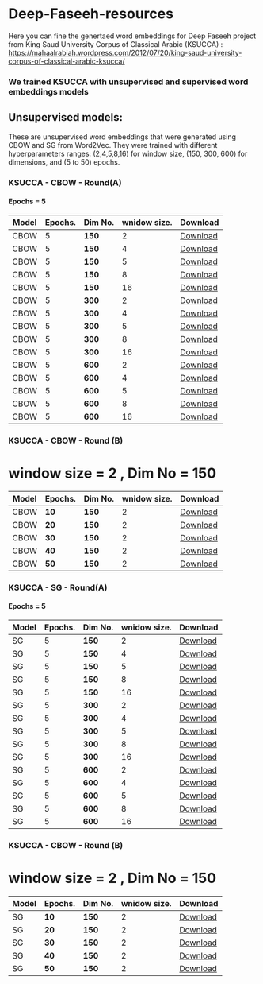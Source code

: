 # Deep-Faseeh-resources

Here you can fine the genertaed word embeddings for Deep Faseeh project from King Saud University Corpus of Classical Arabic (KSUCCA) :
https://mahaalrabiah.wordpress.com/2012/07/20/king-saud-university-corpus-of-classical-arabic-ksucca/

### We trained KSUCCA with unsupervised and supervised word embeddings models

## Unsupervised models:

These are unsupervised word embeddings that were generated using CBOW and SG from Word2Vec. They were trained with different hyperparameters ranges: (2,4,5,8,16) for window size, (150, 300, 600) for dimensions, and (5 to 50) epochs. 


### KSUCCA - CBOW - Round(A)
#### Epochs = 5


Model     | Epochs.   	  | Dim No.              | wnidow size.        		| Download      |
-----     | --------   	  | --------             | ----------          	    | --------- 	|
CBOW        | 5 | **150**           | 2 	        | [Download](https://bakrianoo.sfo2.digitaloceanspaces.com/aravec/full_grams_cbow_300_twitter.zip) |
CBOW         | 5 | **150**          | 4        | [Download](https://bakrianoo.sfo2.digitaloceanspaces.com/aravec/full_grams_cbow_100_twitter.zip) |
CBOW        | 5 | **150**           | 5 	        | [Download](https://bakrianoo.sfo2.digitaloceanspaces.com/aravec/full_grams_sg_300_twitter.zip) |
CBOW        | 5  | **150**           | 8	        | [Download](https://bakrianoo.sfo2.digitaloceanspaces.com/aravec/full_grams_sg_100_twitter.zip) |
CBOW        | 5 | **150**           | 16 	        | [Download](https://bakrianoo.sfo2.digitaloceanspaces.com/aravec/full_grams_cbow_300_wiki.zip) |
CBOW        | 5 | **300**           | 2         | [Download](https://bakrianoo.sfo2.digitaloceanspaces.com/aravec/full_grams_cbow_100_wiki.zip) |
CBOW       | 5  | **300**           | 4        | [Download](https://bakrianoo.sfo2.digitaloceanspaces.com/aravec/full_grams_sg_300_wiki.zip) |
CBOW        | 5  | **300**           | 5 	        | [Download](https://bakrianoo.sfo2.digitaloceanspaces.com/aravec/full_grams_sg_100_wiki.zip) |
CBOW        | 5  | **300**           | 8	        | [Download](https://bakrianoo.sfo2.digitaloceanspaces.com/aravec/full_grams_sg_100_twitter.zip) |
CBOW        | 5 | **300**           | 16 	        | [Download](https://bakrianoo.sfo2.digitaloceanspaces.com/aravec/full_grams_cbow_300_wiki.zip) |
CBOW        | 5 | **600**           | 2         | [Download](https://bakrianoo.sfo2.digitaloceanspaces.com/aravec/full_grams_cbow_100_wiki.zip) |
CBOW       | 5  | **600**           | 4        | [Download](https://bakrianoo.sfo2.digitaloceanspaces.com/aravec/full_grams_sg_300_wiki.zip) |
CBOW        | 5  | **600**           | 5 	        | [Download](https://bakrianoo.sfo2.digitaloceanspaces.com/aravec/full_grams_sg_100_wiki.zip) |
CBOW        | 5  | **600**           | 8	        | [Download](https://bakrianoo.sfo2.digitaloceanspaces.com/aravec/full_grams_sg_100_twitter.zip) |
CBOW        | 5 | **600**           | 16 	        | [Download](https://bakrianoo.sfo2.digitaloceanspaces.com/aravec/full_grams_cbow_300_wiki.zip) |



### KSUCCA - CBOW - Round (B)
# window size = 2 , Dim No = 150 


Model        	  | Epochs.         | Dim No.              | wnidow size.              		| Download      |
-----        	  | --------        | --------             | --------  	    | --------- 	|
CBOW          | **10**           	 | **150**           | 2        | [Download](https://bakrianoo.sfo2.digitaloceanspaces.com/aravec/full_grams_cbow_300_twitter.zip) |
CBOW          | **20**             | **150**           | 2      | [Download](https://bakrianoo.sfo2.digitaloceanspaces.com/aravec/full_grams_cbow_100_twitter.zip) |
CBOW         | **30**            	  | **150**           | 2       | [Download](https://bakrianoo.sfo2.digitaloceanspaces.com/aravec/full_grams_sg_300_twitter.zip) |
CBOW          | **40**          	  | **150**           | 2       | [Download](https://bakrianoo.sfo2.digitaloceanspaces.com/aravec/full_grams_sg_100_twitter.zip) |
CBOW         | **50**            	   | **150**           | 2      | [Download](https://bakrianoo.sfo2.digitaloceanspaces.com/aravec/full_grams_cbow_300_wiki.zip) |




### KSUCCA - SG - Round(A)
#### Epochs = 5

Model     | Epochs.   	  | Dim No.              | wnidow size.        		| Download      |
-----     | --------   	  | --------             | ----------          	    | --------- 	|
SG        | 5 | **150**           | 2 	        | [Download](https://bakrianoo.sfo2.digitaloceanspaces.com/aravec/full_grams_cbow_300_twitter.zip) |
SG         | 5 | **150**          | 4        | [Download](https://bakrianoo.sfo2.digitaloceanspaces.com/aravec/full_grams_cbow_100_twitter.zip) |
SG        | 5 | **150**           | 5 	        | [Download](https://bakrianoo.sfo2.digitaloceanspaces.com/aravec/full_grams_sg_300_twitter.zip) |
SG        | 5  | **150**           | 8	        | [Download](https://bakrianoo.sfo2.digitaloceanspaces.com/aravec/full_grams_sg_100_twitter.zip) |
SG        | 5 | **150**           | 16 	        | [Download](https://bakrianoo.sfo2.digitaloceanspaces.com/aravec/full_grams_cbow_300_wiki.zip) |
SG        | 5 | **300**           | 2         | [Download](https://bakrianoo.sfo2.digitaloceanspaces.com/aravec/full_grams_cbow_100_wiki.zip) |
SG       | 5  | **300**           | 4        | [Download](https://bakrianoo.sfo2.digitaloceanspaces.com/aravec/full_grams_sg_300_wiki.zip) |
SG        | 5  | **300**           | 5 	        | [Download](https://bakrianoo.sfo2.digitaloceanspaces.com/aravec/full_grams_sg_100_wiki.zip) |
SG        | 5  | **300**           | 8	        | [Download](https://bakrianoo.sfo2.digitaloceanspaces.com/aravec/full_grams_sg_100_twitter.zip) |
SG        | 5 | **300**           | 16 	        | [Download](https://bakrianoo.sfo2.digitaloceanspaces.com/aravec/full_grams_cbow_300_wiki.zip) |
SG        | 5 | **600**           | 2         | [Download](https://bakrianoo.sfo2.digitaloceanspaces.com/aravec/full_grams_cbow_100_wiki.zip) |
SG       | 5  | **600**           | 4        | [Download](https://bakrianoo.sfo2.digitaloceanspaces.com/aravec/full_grams_sg_300_wiki.zip) |
SG        | 5  | **600**           | 5 	        | [Download](https://bakrianoo.sfo2.digitaloceanspaces.com/aravec/full_grams_sg_100_wiki.zip) |
SG        | 5  | **600**           | 8	        | [Download](https://bakrianoo.sfo2.digitaloceanspaces.com/aravec/full_grams_sg_100_twitter.zip) |
SG        | 5 | **600**           | 16 	        | [Download](https://bakrianoo.sfo2.digitaloceanspaces.com/aravec/full_grams_cbow_300_wiki.zip) |




### KSUCCA - CBOW - Round (B)
# window size = 2 , Dim No = 150 




Model        	  | Epochs.         | Dim No.              | wnidow size.              		| Download      |
-----        	  | --------        | --------             | --------  	    | --------- 	|
SG          | **10**           	 | **150**           | 2        | [Download](https://bakrianoo.sfo2.digitaloceanspaces.com/aravec/full_grams_cbow_300_twitter.zip) |
SG          | **20**             | **150**           | 2      | [Download](https://bakrianoo.sfo2.digitaloceanspaces.com/aravec/full_grams_cbow_100_twitter.zip) |
SG         | **30**            	  | **150**           | 2       | [Download](https://bakrianoo.sfo2.digitaloceanspaces.com/aravec/full_grams_sg_300_twitter.zip) |
SG          | **40**          	  | **150**           | 2       | [Download](https://bakrianoo.sfo2.digitaloceanspaces.com/aravec/full_grams_sg_100_twitter.zip) |
SG         | **50**            	   | **150**           | 2      | [Download](https://bakrianoo.sfo2.digitaloceanspaces.com/aravec/full_grams_cbow_300_wiki.zip) |
